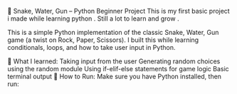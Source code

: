 🐍 Snake, Water, Gun – Python Beginner Project
This is my first basic project i made while learning python . Still a lot to learn and grow .

This is a simple Python implementation of the classic Snake, Water, Gun game (a twist on Rock, Paper, Scissors).
I built this while learning conditionals, loops, and how to take user input in Python.

🎯 What I learned:
Taking input from the user
Generating random choices using the random module
Using if-elif-else statements for game logic
Basic terminal output
🔧 How to Run:
Make sure you have Python installed, then run:
